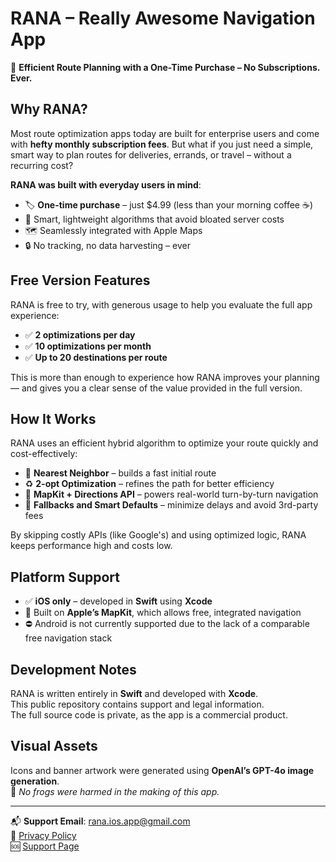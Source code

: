 # RANA – Really Awesome Navigation App

🚗 **Efficient Route Planning with a One-Time Purchase – No Subscriptions. Ever.**

## Why RANA?

Most route optimization apps today are built for enterprise users and come with **hefty monthly subscription fees**. But what if you just need a simple, smart way to plan routes for deliveries, errands, or travel – without a recurring cost?

**RANA was built with everyday users in mind**:  
- 🏷️ **One-time purchase** – just $4.99 (less than your morning coffee ☕)  
- 🧠 Smart, lightweight algorithms that avoid bloated server costs  
- 🗺️ Seamlessly integrated with Apple Maps  
- 🔒 No tracking, no data harvesting – ever

## Free Version Features

RANA is free to try, with generous usage to help you evaluate the full app experience:

- ✅ **2 optimizations per day**  
- ✅ **10 optimizations per month**  
- ✅ **Up to 20 destinations per route**  

This is more than enough to experience how RANA improves your planning — and gives you a clear sense of the value provided in the full version.

## How It Works

RANA uses an efficient hybrid algorithm to optimize your route quickly and cost-effectively:

- 📍 **Nearest Neighbor** – builds a fast initial route  
- ♻️ **2-opt Optimization** – refines the path for better efficiency  
- 🧭 **MapKit + Directions API** – powers real-world turn-by-turn navigation  
- 🔁 **Fallbacks and Smart Defaults** – minimize delays and avoid 3rd-party fees

By skipping costly APIs (like Google's) and using optimized logic, RANA keeps performance high and costs low.

## Platform Support

- ✅ **iOS only** – developed in **Swift** using **Xcode**  
- 🧭 Built on **Apple’s MapKit**, which allows free, integrated navigation  
- ⛔ Android is not currently supported due to the lack of a comparable free navigation stack

## Development Notes

RANA is written entirely in **Swift** and developed with **Xcode**.  
This public repository contains support and legal information.  
The full source code is private, as the app is a commercial product.

## Visual Assets

Icons and banner artwork were generated using **OpenAI’s GPT-4o image generation**.  
🐸 *No frogs were harmed in the making of this app.*

---

📬 **Support Email**: [rana.ios.app@gmail.com](mailto:rana.ios.app@gmail.com)  
🔐 [Privacy Policy](./privacy.md)  
🆘 [Support Page](./support.md)
